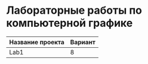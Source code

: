 # Лабораторные работы по компьютерной графике
Название проекта | Вариант
-----------------|--------
Lab1 | 8  
